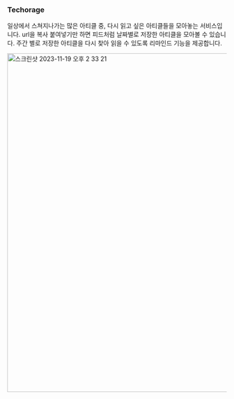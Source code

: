 ### Techorage

일상에서 스쳐지나가는 많은 아티클 중, 다시 읽고 싶은 아티클들을 모아놓는 서비스입니다.
url을 복사 붙여넣기만 하면 피드처럼 날짜별로 저장한 아티클을 모아볼 수 있습니다.
주간 별로 저장한 아티클을 다시 찾아 읽을 수 있도록 리마인드 기능을 제공합니다.

<img width="777" alt="스크린샷 2023-11-19 오후 2 33 21" src="https://github.com/Gayun00/techorage-f/assets/67543454/5d9fc615-6c6e-4484-a2f5-b9493f654dfa">
